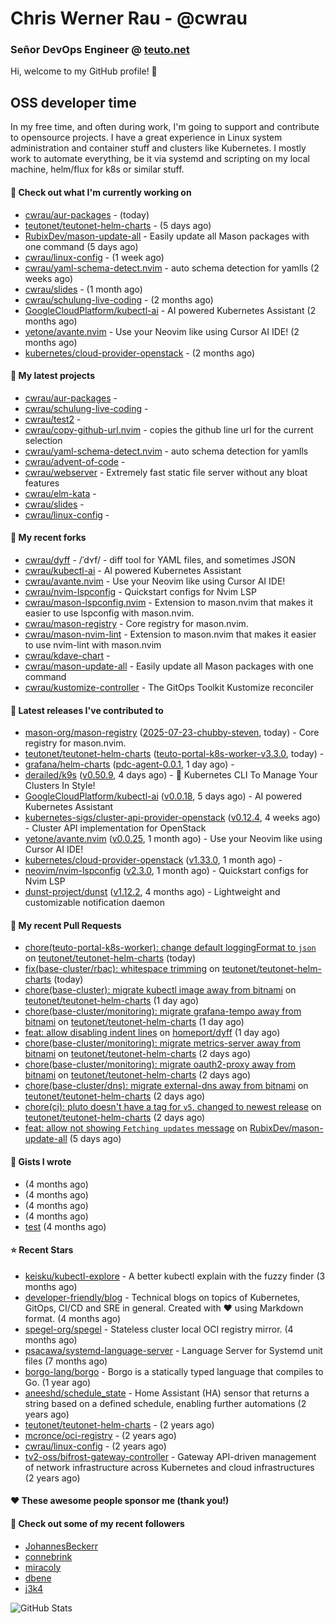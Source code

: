 # Chris Werner Rau - @cwrau
### Señor DevOps Engineer @ [teuto.net](https://teuto.net)

Hi, welcome to my GitHub profile! 👋

## OSS developer time
In my free time, and often during work, I'm going to support and contribute to opensource projects. I have a great experience in Linux system administration and container stuff and clusters like Kubernetes. I mostly work to automate everything, be it via systemd and scripting on my local machine, helm/flux for k8s or similar stuff.

#### 👷 Check out what I'm currently working on

- [cwrau/aur-packages](https://github.com/cwrau/aur-packages) -  (today)
- [teutonet/teutonet-helm-charts](https://github.com/teutonet/teutonet-helm-charts) -  (5 days ago)
- [RubixDev/mason-update-all](https://github.com/RubixDev/mason-update-all) - Easily update all Mason packages with one command (5 days ago)
- [cwrau/linux-config](https://github.com/cwrau/linux-config) -  (1 week ago)
- [cwrau/yaml-schema-detect.nvim](https://github.com/cwrau/yaml-schema-detect.nvim) - auto schema detection for yamlls (2 weeks ago)
- [cwrau/slides](https://github.com/cwrau/slides) -  (1 month ago)
- [cwrau/schulung-live-coding](https://github.com/cwrau/schulung-live-coding) -  (2 months ago)
- [GoogleCloudPlatform/kubectl-ai](https://github.com/GoogleCloudPlatform/kubectl-ai) - AI powered Kubernetes Assistant (2 months ago)
- [yetone/avante.nvim](https://github.com/yetone/avante.nvim) - Use your Neovim like using Cursor AI IDE! (2 months ago)
- [kubernetes/cloud-provider-openstack](https://github.com/kubernetes/cloud-provider-openstack) -  (2 months ago)

#### 🌱 My latest projects

- [cwrau/aur-packages](https://github.com/cwrau/aur-packages) - 
- [cwrau/schulung-live-coding](https://github.com/cwrau/schulung-live-coding) - 
- [cwrau/test2](https://github.com/cwrau/test2) - 
- [cwrau/copy-github-url.nvim](https://github.com/cwrau/copy-github-url.nvim) - copies the github line url for the current selection
- [cwrau/yaml-schema-detect.nvim](https://github.com/cwrau/yaml-schema-detect.nvim) - auto schema detection for yamlls
- [cwrau/advent-of-code](https://github.com/cwrau/advent-of-code) - 
- [cwrau/webserver](https://github.com/cwrau/webserver) - Extremely fast static file server without any bloat features
- [cwrau/elm-kata](https://github.com/cwrau/elm-kata) - 
- [cwrau/slides](https://github.com/cwrau/slides) - 
- [cwrau/linux-config](https://github.com/cwrau/linux-config) - 

#### 🍴 My recent forks

- [cwrau/dyff](https://github.com/cwrau/dyff) - /ˈdʏf/ - diff tool for YAML files, and sometimes JSON
- [cwrau/kubectl-ai](https://github.com/cwrau/kubectl-ai) - AI powered Kubernetes Assistant
- [cwrau/avante.nvim](https://github.com/cwrau/avante.nvim) - Use your Neovim like using Cursor AI IDE!
- [cwrau/nvim-lspconfig](https://github.com/cwrau/nvim-lspconfig) - Quickstart configs for Nvim LSP
- [cwrau/mason-lspconfig.nvim](https://github.com/cwrau/mason-lspconfig.nvim) - Extension to mason.nvim that makes it easier to use lspconfig with mason.nvim.
- [cwrau/mason-registry](https://github.com/cwrau/mason-registry) - Core registry for mason.nvim.
- [cwrau/mason-nvim-lint](https://github.com/cwrau/mason-nvim-lint) - Extension to mason.nvim that makes it easier to use nvim-lint with mason.nvim
- [cwrau/kdave-chart](https://github.com/cwrau/kdave-chart) - 
- [cwrau/mason-update-all](https://github.com/cwrau/mason-update-all) - Easily update all Mason packages with one command
- [cwrau/kustomize-controller](https://github.com/cwrau/kustomize-controller) - The GitOps Toolkit Kustomize reconciler

#### 🔭 Latest releases I've contributed to

- [mason-org/mason-registry](https://github.com/mason-org/mason-registry) ([2025-07-23-chubby-steven](https://github.com/mason-org/mason-registry/releases/tag/2025-07-23-chubby-steven), today) - Core registry for mason.nvim.
- [teutonet/teutonet-helm-charts](https://github.com/teutonet/teutonet-helm-charts) ([teuto-portal-k8s-worker-v3.3.0](https://github.com/teutonet/teutonet-helm-charts/releases/tag/teuto-portal-k8s-worker-v3.3.0), today) - 
- [grafana/helm-charts](https://github.com/grafana/helm-charts) ([pdc-agent-0.0.1](https://github.com/grafana/helm-charts/releases/tag/pdc-agent-0.0.1), 1 day ago) - 
- [derailed/k9s](https://github.com/derailed/k9s) ([v0.50.9](https://github.com/derailed/k9s/releases/tag/v0.50.9), 4 days ago) - 🐶 Kubernetes CLI To Manage Your Clusters In Style!
- [GoogleCloudPlatform/kubectl-ai](https://github.com/GoogleCloudPlatform/kubectl-ai) ([v0.0.18](https://github.com/GoogleCloudPlatform/kubectl-ai/releases/tag/v0.0.18), 5 days ago) - AI powered Kubernetes Assistant
- [kubernetes-sigs/cluster-api-provider-openstack](https://github.com/kubernetes-sigs/cluster-api-provider-openstack) ([v0.12.4](https://github.com/kubernetes-sigs/cluster-api-provider-openstack/releases/tag/v0.12.4), 4 weeks ago) - Cluster API implementation for OpenStack
- [yetone/avante.nvim](https://github.com/yetone/avante.nvim) ([v0.0.25](https://github.com/yetone/avante.nvim/releases/tag/v0.0.25), 1 month ago) - Use your Neovim like using Cursor AI IDE!
- [kubernetes/cloud-provider-openstack](https://github.com/kubernetes/cloud-provider-openstack) ([v1.33.0](https://github.com/kubernetes/cloud-provider-openstack/releases/tag/v1.33.0), 1 month ago) - 
- [neovim/nvim-lspconfig](https://github.com/neovim/nvim-lspconfig) ([v2.3.0](https://github.com/neovim/nvim-lspconfig/releases/tag/v2.3.0), 1 month ago) - Quickstart configs for Nvim LSP
- [dunst-project/dunst](https://github.com/dunst-project/dunst) ([v1.12.2](https://github.com/dunst-project/dunst/releases/tag/v1.12.2), 4 months ago) - Lightweight and customizable notification daemon

#### 🔨 My recent Pull Requests

- [chore(teuto-portal-k8s-worker): change default loggingFormat to `json`](https://github.com/teutonet/teutonet-helm-charts/pull/1613) on [teutonet/teutonet-helm-charts](https://github.com/teutonet/teutonet-helm-charts) (today)
- [fix(base-cluster/rbac): whitespace trimming](https://github.com/teutonet/teutonet-helm-charts/pull/1608) on [teutonet/teutonet-helm-charts](https://github.com/teutonet/teutonet-helm-charts) (today)
- [chore(base-cluster): migrate kubectl image away from bitnami](https://github.com/teutonet/teutonet-helm-charts/pull/1606) on [teutonet/teutonet-helm-charts](https://github.com/teutonet/teutonet-helm-charts) (1 day ago)
- [chore(base-cluster/monitoring): migrate grafana-tempo away from bitnami](https://github.com/teutonet/teutonet-helm-charts/pull/1605) on [teutonet/teutonet-helm-charts](https://github.com/teutonet/teutonet-helm-charts) (1 day ago)
- [feat: allow disabling indent lines](https://github.com/homeport/dyff/pull/511) on [homeport/dyff](https://github.com/homeport/dyff) (1 day ago)
- [chore(base-cluster/monitoring): migrate metrics-server away from bitnami](https://github.com/teutonet/teutonet-helm-charts/pull/1604) on [teutonet/teutonet-helm-charts](https://github.com/teutonet/teutonet-helm-charts) (2 days ago)
- [chore(base-cluster/monitoring): migrate oauth2-proxy away from bitnami](https://github.com/teutonet/teutonet-helm-charts/pull/1602) on [teutonet/teutonet-helm-charts](https://github.com/teutonet/teutonet-helm-charts) (2 days ago)
- [chore(base-cluster/dns): migrate external-dns away from bitnami](https://github.com/teutonet/teutonet-helm-charts/pull/1601) on [teutonet/teutonet-helm-charts](https://github.com/teutonet/teutonet-helm-charts) (2 days ago)
- [chore(ci): pluto doesn't have a tag for `v5`, changed to newest release](https://github.com/teutonet/teutonet-helm-charts/pull/1597) on [teutonet/teutonet-helm-charts](https://github.com/teutonet/teutonet-helm-charts) (2 days ago)
- [feat: allow not showing `Fetching updates` message](https://github.com/RubixDev/mason-update-all/pull/10) on [RubixDev/mason-update-all](https://github.com/RubixDev/mason-update-all) (5 days ago)

#### 📓 Gists I wrote

- [](https://gist.github.com/85c73a60676b98638dc9789155cef9b3) (4 months ago)
- [](https://gist.github.com/69a382004ce7326d792ff10d6c26e553) (4 months ago)
- [](https://gist.github.com/f0bf8a208067c4bce5e8731c4caf5adc) (4 months ago)
- [](https://gist.github.com/997058533974174c5317135b3a4f0329) (4 months ago)
- [test](https://gist.github.com/3caaaa92ab8f3dc19895ff1a54c3fd54) (4 months ago)

#### ⭐ Recent Stars

- [keisku/kubectl-explore](https://github.com/keisku/kubectl-explore) - A better kubectl explain with the fuzzy finder (3 months ago)
- [developer-friendly/blog](https://github.com/developer-friendly/blog) - Technical blogs on topics of Kubernetes, GitOps, CI/CD and SRE in general. Created with ❤️ using Markdown format. (4 months ago)
- [spegel-org/spegel](https://github.com/spegel-org/spegel) - Stateless cluster local OCI registry mirror. (4 months ago)
- [psacawa/systemd-language-server](https://github.com/psacawa/systemd-language-server) - Language Server for Systemd unit files (7 months ago)
- [borgo-lang/borgo](https://github.com/borgo-lang/borgo) - Borgo is a statically typed language that compiles to Go. (1 year ago)
- [aneeshd/schedule_state](https://github.com/aneeshd/schedule_state) - Home Assistant (HA) sensor that returns a string based on a defined schedule, enabling further automations (2 years ago)
- [teutonet/teutonet-helm-charts](https://github.com/teutonet/teutonet-helm-charts) -  (2 years ago)
- [mcronce/oci-registry](https://github.com/mcronce/oci-registry) -  (2 years ago)
- [cwrau/linux-config](https://github.com/cwrau/linux-config) -  (2 years ago)
- [tv2-oss/bifrost-gateway-controller](https://github.com/tv2-oss/bifrost-gateway-controller) - Gateway API-driven management of network infrastructure across Kubernetes and cloud infrastructures (2 years ago)

#### ❤️ These awesome people sponsor me (thank you!)


#### 👯 Check out some of my recent followers

- [JohannesBeckerr](https://github.com/JohannesBeckerr)
- [connebrink](https://github.com/connebrink)
- [miracoly](https://github.com/miracoly)
- [dbene](https://github.com/dbene)
- [j3k4](https://github.com/j3k4)

![GitHub Stats](https://github-readme-stats.vercel.app/api?username=cwrau&count_private=false&theme=tokyonight&show_icons=true)
